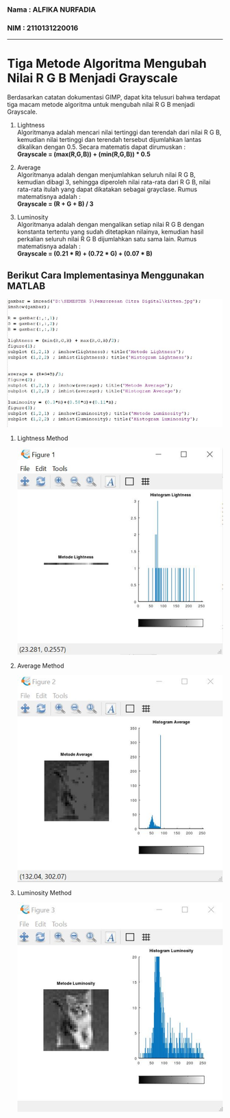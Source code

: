 ### Nama : ALFIKA NURFADIA
### NIM : 2110131220016
---
# Tiga Metode Algoritma Mengubah Nilai R G B Menjadi Grayscale

Berdasarkan catatan dokumentasi GIMP, dapat kita telusuri bahwa terdapat tiga macam metode algoritma untuk mengubah nilai R G B menjadi Grayscale.

1. Lightness <br>
    Algoritmanya adalah mencari nilai tertinggi dan terendah dari nilai R G B, kemudian nilai tertinggi dan terendah tersebut dijumlahkan lantas dikalikan dengan 0.5. Secara matematis dapat dirumuskan : <br>
    **Grayscale = (max(R,G,B)) + (min(R,G,B)) * 0.5**


2. Average <br>
    Algoritmanya adalah dengan menjumlahkan seluruh nilai R G B, kemudian dibagi 3, sehingga diperoleh nilai rata-rata dari R G B, nilai rata-rata itulah yang dapat dikatakan sebagai grayclase. Rumus matematisnya adalah : <br>
    **Grayscale = (R + G + B) / 3**


3. Luminosity <br>
    Algoritmanya adalah dengan mengalikan setiap nilai R G B dengan konstanta tertentu yang sudah ditetapkan nilainya, kemudian hasil perkalian seluruh nilai R G B dijumlahkan satu sama lain. Rumus matematisnya adalah : <br>
    **Grayscale = (0.21 * R) + (0.72 * G) + (0.07 * B)**



## Berikut Cara Implementasinya Menggunakan MATLAB
<p align="center"><img src="img/grayscale.JPG">

1. Lightness Method
    <p align="center"><img src="img/lightness.JPG">
1. Average Method
    <p align="center"><img src="img/average.JPG">
1. Luminosity Method
    <p align="center"><img src="img/luminosity.JPG">


